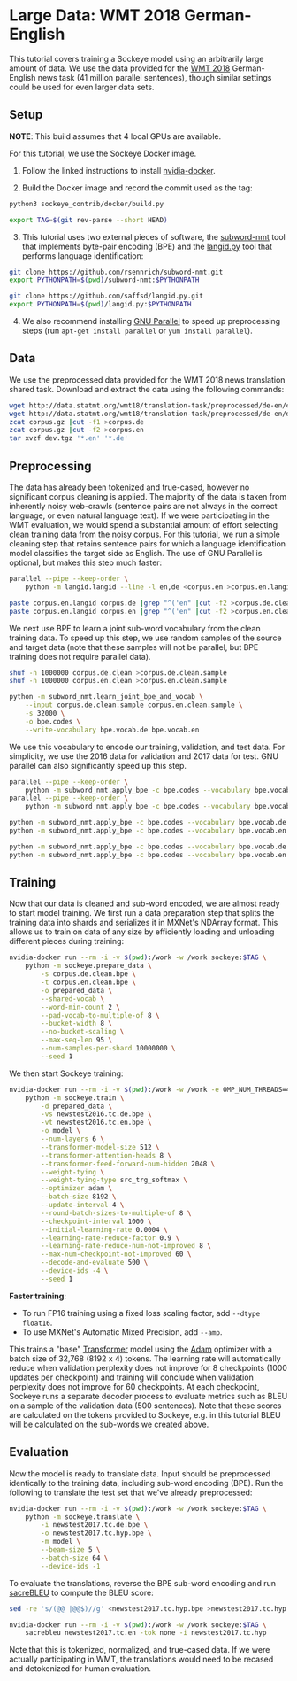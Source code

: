 # Large Data: WMT 2018 German-English

This tutorial covers training a Sockeye model using an arbitrarily large amount of data.
We use the data provided for the [WMT 2018](http://www.statmt.org/wmt18/translation-task.html) German-English news task (41 million parallel sentences), though similar settings could be used for even larger data sets.

## Setup

**NOTE**: This build assumes that 4 local GPUs are available.

For this tutorial, we use the Sockeye Docker image.

1. Follow the linked instructions to install [nvidia-docker](https://github.com/NVIDIA/nvidia-docker).

2. Build the Docker image and record the commit used as the tag:

```bash
python3 sockeye_contrib/docker/build.py

export TAG=$(git rev-parse --short HEAD)
```

3. This tutorial uses two external pieces of software, the [subword-nmt](https://github.com/rsennrich/subword-nmt) tool that implements byte-pair encoding (BPE) and the [langid.py](https://github.com/saffsd/langid.py) tool that performs language identification:

```bash
git clone https://github.com/rsennrich/subword-nmt.git
export PYTHONPATH=$(pwd)/subword-nmt:$PYTHONPATH

git clone https://github.com/saffsd/langid.py.git
export PYTHONPATH=$(pwd)/langid.py:$PYTHONPATH
```

4. We also recommend installing [GNU Parallel](https://www.gnu.org/software/parallel/) to speed up preprocessing steps (run `apt-get install parallel` or `yum install parallel`).

## Data

We use the preprocessed data provided for the WMT 2018 news translation shared task.
Download and extract the data using the following commands:

```bash
wget http://data.statmt.org/wmt18/translation-task/preprocessed/de-en/corpus.gz
wget http://data.statmt.org/wmt18/translation-task/preprocessed/de-en/dev.tgz
zcat corpus.gz |cut -f1 >corpus.de
zcat corpus.gz |cut -f2 >corpus.en
tar xvzf dev.tgz '*.en' '*.de'
```

## Preprocessing

The data has already been tokenized and true-cased, however no significant corpus cleaning is applied.
The majority of the data is taken from inherently noisy web-crawls (sentence pairs are not always in the correct language, or even natural language text).
If we were participating in the WMT evaluation, we would spend a substantial amount of effort selecting clean training data from the noisy corpus.
For this tutorial, we run a simple cleaning step that retains sentence pairs for which a language identification model classifies the target side as English.
The use of GNU Parallel is optional, but makes this step much faster:

```bash
parallel --pipe --keep-order \
    python -m langid.langid --line -l en,de <corpus.en >corpus.en.langid

paste corpus.en.langid corpus.de |grep "^('en" |cut -f2 >corpus.de.clean
paste corpus.en.langid corpus.en |grep "^('en" |cut -f2 >corpus.en.clean
```

We next use BPE to learn a joint sub-word vocabulary from the clean training data.
To speed up this step, we use random samples of the source and target data (note that these samples will not be parallel, but BPE training does not require parallel data).

```bash
shuf -n 1000000 corpus.de.clean >corpus.de.clean.sample
shuf -n 1000000 corpus.en.clean >corpus.en.clean.sample

python -m subword_nmt.learn_joint_bpe_and_vocab \
    --input corpus.de.clean.sample corpus.en.clean.sample \
    -s 32000 \
    -o bpe.codes \
    --write-vocabulary bpe.vocab.de bpe.vocab.en
```

We use this vocabulary to encode our training, validation, and test data.
For simplicity, we use the 2016 data for validation and 2017 data for test.
GNU parallel can also significantly speed up this step.

```bash
parallel --pipe --keep-order \
    python -m subword_nmt.apply_bpe -c bpe.codes --vocabulary bpe.vocab.de --vocabulary-threshold 50 <corpus.de.clean >corpus.de.clean.bpe
parallel --pipe --keep-order \
    python -m subword_nmt.apply_bpe -c bpe.codes --vocabulary bpe.vocab.en --vocabulary-threshold 50 <corpus.en.clean >corpus.en.clean.bpe

python -m subword_nmt.apply_bpe -c bpe.codes --vocabulary bpe.vocab.de --vocabulary-threshold 50 <newstest2016.tc.de >newstest2016.tc.de.bpe
python -m subword_nmt.apply_bpe -c bpe.codes --vocabulary bpe.vocab.en --vocabulary-threshold 50 <newstest2016.tc.en >newstest2016.tc.en.bpe

python -m subword_nmt.apply_bpe -c bpe.codes --vocabulary bpe.vocab.de --vocabulary-threshold 50 <newstest2017.tc.de >newstest2017.tc.de.bpe
python -m subword_nmt.apply_bpe -c bpe.codes --vocabulary bpe.vocab.en --vocabulary-threshold 50 <newstest2017.tc.en >newstest2017.tc.en.bpe
```

## Training

Now that our data is cleaned and sub-word encoded, we are almost ready to start model training.
We first run a data preparation step that splits the training data into shards and serializes it in MXNet's NDArray format.
This allows us to train on data of any size by efficiently loading and unloading different pieces during training:

```bash
nvidia-docker run --rm -i -v $(pwd):/work -w /work sockeye:$TAG \
    python -m sockeye.prepare_data \
        -s corpus.de.clean.bpe \
        -t corpus.en.clean.bpe \
        -o prepared_data \
        --shared-vocab \
        --word-min-count 2 \
        --pad-vocab-to-multiple-of 8 \
        --bucket-width 8 \
        --no-bucket-scaling \
        --max-seq-len 95 \
        --num-samples-per-shard 10000000 \
        --seed 1
```

We then start Sockeye training:

```bash
nvidia-docker run --rm -i -v $(pwd):/work -w /work -e OMP_NUM_THREADS=4 sockeye:$TAG \
    python -m sockeye.train \
        -d prepared_data \
        -vs newstest2016.tc.de.bpe \
        -vt newstest2016.tc.en.bpe \
        -o model \
        --num-layers 6 \
        --transformer-model-size 512 \
        --transformer-attention-heads 8 \
        --transformer-feed-forward-num-hidden 2048 \
        --weight-tying \
        --weight-tying-type src_trg_softmax \
        --optimizer adam \
        --batch-size 8192 \
        --update-interval 4 \
        --round-batch-sizes-to-multiple-of 8 \
        --checkpoint-interval 1000 \
        --initial-learning-rate 0.0004 \
        --learning-rate-reduce-factor 0.9 \
        --learning-rate-reduce-num-not-improved 8 \
        --max-num-checkpoint-not-improved 60 \
        --decode-and-evaluate 500 \
        --device-ids -4 \
        --seed 1
```

**Faster training**:

- To run FP16 training using a fixed loss scaling factor, add `--dtype float16`.
- To use MXNet's Automatic Mixed Precision, add `--amp`.

This trains a "base" [Transformer](https://arxiv.org/abs/1706.03762) model using the [Adam](https://arxiv.org/abs/1412.6980) optimizer with a batch size of 32,768 (8192 x 4) tokens.
The learning rate will automatically reduce when validation perplexity does not improve for 8 checkpoints (1000 updates per checkpoint) and training will conclude when validation perplexity does not improve for 60 checkpoints.
At each checkpoint, Sockeye runs a separate decoder process to evaluate metrics such as BLEU on a sample of the validation data (500 sentences).
Note that these scores are calculated on the tokens provided to Sockeye, e.g. in this tutorial BLEU will be calculated on the sub-words we created above.

## Evaluation

Now the model is ready to translate data.
Input should be preprocessed identically to the training data, including sub-word encoding (BPE).
Run the following to translate the test set that we've already preprocessed:

```bash
nvidia-docker run --rm -i -v $(pwd):/work -w /work sockeye:$TAG \
    python -m sockeye.translate \
        -i newstest2017.tc.de.bpe \
        -o newstest2017.tc.hyp.bpe \
        -m model \
        --beam-size 5 \
        --batch-size 64 \
        --device-ids -1
```

To evaluate the translations, reverse the BPE sub-word encoding and run [sacreBLEU](https://github.com/mjpost/sacreBLEU) to compute the BLEU score:

```bash
sed -re 's/(@@ |@@$)//g' <newstest2017.tc.hyp.bpe >newstest2017.tc.hyp

nvidia-docker run --rm -i -v $(pwd):/work -w /work sockeye:$TAG \
    sacrebleu newstest2017.tc.en -tok none -i newstest2017.tc.hyp
```

Note that this is tokenized, normalized, and true-cased data.
If we were actually participating in WMT, the translations would need to be recased and detokenized for human evaluation.

